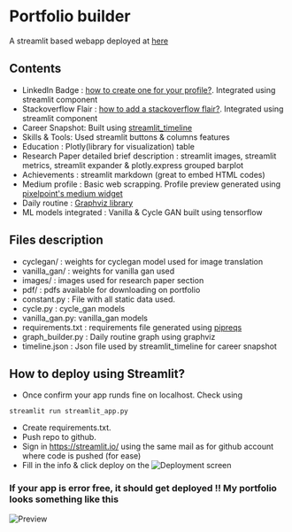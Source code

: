 # Portfolio builder

A streamlit based webapp deployed at [here](https://share.streamlit.io/mehulgupta2016154/resume_builder/main)

## Contents

- LinkedIn Badge : [how to create one for your profile?](https://www.linkedin.com/pulse/how-create-linkedin-badge-your-website-amy-wallin/). Integrated using streamlit component
- Stackoverflow Flair : [how to add a stackoverflow flair?](https://meta.stackexchange.com/questions/10497/how-do-i-put-my-stackoverflow-user-flair-on-my-blogger-blog). Integrated using streamlit component
- Career Snapshot: Built using [streamlit_timeline](https://pypi.org/project/streamlit-timeline/)
- Skills & Tools: Used streamlit buttons & columns features
- Education : Plotly(library for visualization) table
- Research Paper detailed brief description : streamlit images, streamlit metrics, streamlit expander & plotly.express grouped barplot
- Achievements : streamlit markdown (great to embed HTML codes)
- Medium profile : Basic web scrapping. Profile preview generated using [pixelpoint's medium widget](https://medium-widget.pixelpoint.io/)
- Daily routine : [Graphviz library](https://pypi.org/project/graphviz/)
- ML models integrated : Vanilla & Cycle GAN built using tensorflow

## Files description
* cyclegan/ : weights for cyclegan model used for image translation
* vanilla_gan/ : weights for vanilla gan used
* images/ : images used for research paper section
* pdf/ : pdfs available for downloading on portfolio
* constant.py : File with all static data used. 
* cycle.py : cycle_gan models 
* vanilla_gan.py: vanilla_gan models
* requirements.txt : requirements file generated using [pipreqs](https://pypi.org/project/pipreqs/)
* graph_builder.py : Daily routine graph using graphviz
* timeline.json : Json file used by streamlit_timeline for career snapshot

## How to deploy using Streamlit?
* Once confirm your app runds fine on localhost. Check using 
```
streamlit run streamlit_app.py 
```
* Create requirements.txt. 
* Push repo to github.
* Sign in https://streamlit.io/ using the same mail as for github account where code is pushed (for ease)
* Fill in the info & click deploy on the ![Deployment screen](https://user-images.githubusercontent.com/31255225/147195886-a7f69e07-ac50-4fe4-af3f-48e953c983fa.PNG) 

### If your app is error free, it should get deployed !! My portfolio looks something like this

![Preview](https://user-images.githubusercontent.com/31255225/147141813-f3d27436-8b94-4ea3-a6dc-dbe804395ff6.png)



